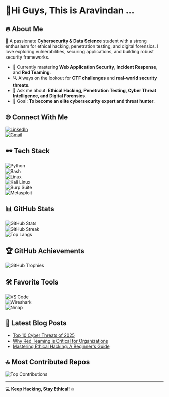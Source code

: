 #  🤨Hi Guys, This is Aravindan ...

## 🔥 About Me

🚀 A passionate **Cybersecurity & Data Science** student with a strong enthusiasm for ethical hacking, penetration testing, and digital forensics. I love exploring vulnerabilities, securing applications, and building robust security frameworks.

- 🌱 Currently mastering **Web Application Security**, **Incident Response**, and **Red Teaming**.
- 🔍 Always on the lookout for **CTF challenges** and **real-world security threats**.
- 💬 Ask me about: **Ethical Hacking, Penetration Testing, Cyber Threat Intelligence, and Digital Forensics**.
- 🎯 Goal: **To become an elite cybersecurity expert and threat hunter**.

## 🌐 Connect With Me

[![LinkedIn](https://img.shields.io/badge/LinkedIn-%230077B5.svg?style=for-the-badge&logo=linkedin&logoColor=black&labelColor=BF0505)](https://linkedin.com/in/arav1nd4n)  
[![Gmail](https://img.shields.io/badge/Email-%23D14836.svg?style=for-the-badge&logo=gmail&logoColor=black&labelColor=BF0505)](mailto:your_email@gmail.com)

## 🕶️ Tech Stack

![Python](https://img.shields.io/badge/Python-3670A0?style=for-the-badge&logo=python&logoColor=black&labelColor=BF0505)  
![Bash](https://img.shields.io/badge/Bash-4EAA25?style=for-the-badge&logo=gnubash&logoColor=black&labelColor=BF0505)  
![Linux](https://img.shields.io/badge/Linux-000000?style=for-the-badge&logo=linux&logoColor=black&labelColor=BF0505)  
![Kali Linux](https://img.shields.io/badge/Kali_Linux-557C94?style=for-the-badge&logo=kalilinux&logoColor=black&labelColor=BF0505)  
![Burp Suite](https://img.shields.io/badge/Burp_Suite-FF5722?style=for-the-badge&logo=burpsuite&logoColor=black&labelColor=BF0505)  
![Metasploit](https://img.shields.io/badge/Metasploit-4B4B4B?style=for-the-badge&logo=metasploit&logoColor=black&labelColor=BF0505)

## 📊 GitHub Stats

![GitHub Stats](https://github-readme-stats.vercel.app/api?username=arav1nd4n&show_icons=true&theme=tokyonight&hide_border=false)  
![GitHub Streak](https://github-readme-streak-stats.herokuapp.com/?user=arav1nd4n&theme=tokyonight&hide_border=false)  
![Top Langs](https://github-readme-stats.vercel.app/api/top-langs/?username=arav1nd4n&theme=tokyonight&hide_border=false&layout=compact)

## 🏆 GitHub Achievements

![GitHub Trophies](https://github-profile-trophy.vercel.app/?username=arav1nd4n&theme=tokyonight&no-frame=false&no-bg=false&margin-w=4)

## 🛠️ Favorite Tools

![VS Code](https://img.shields.io/badge/VS_Code-007ACC?style=for-the-badge&logo=visualstudiocode&logoColor=black&labelColor=BF0505)  
![Wireshark](https://img.shields.io/badge/Wireshark-1679A7?style=for-the-badge&logo=wireshark&logoColor=black&labelColor=BF0505)  
![Nmap](https://img.shields.io/badge/Nmap-000000?style=for-the-badge&logo=nmap&logoColor=black&labelColor=BF0505)  

## 📖 Latest Blog Posts

<!-- BLOG-POST-LIST:START -->
- [Top 10 Cyber Threats of 2025](https://medium.com/@arav1nd4n)
- [Why Red Teaming is Critical for Organizations](https://medium.com/@arav1nd4n)
- [Mastering Ethical Hacking: A Beginner's Guide](https://medium.com/@arav1nd4n)
<!-- BLOG-POST-LIST:END -->

## 🔝 Most Contributed Repos

![Top Contributions](https://github-contributor-stats.vercel.app/api?username=arav1nd4n&limit=5&theme=tokyonight&combine_all_yearly_contributions=true)

---

💻 **Keep Hacking, Stay Ethical!** 🔥
